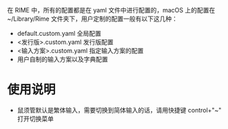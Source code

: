 在 RIME 中，所有的配置都是在 yaml 文件中进行配置的，macOS 上的配置在 ~/Library/Rime 文件夹下，用户定制的配置一般有以下这几种：

- default.custom.yaml 全局配置
- <发行版>.custom.yaml 发行版配置
- <输入方案>.custom.yaml 指定输入方案的配置
- 用户自制的输入方案以及字典配置

# 使用说明

- 鼠须管默认是繁体输入，需要切换到简体输入的话，请用快捷键 control+"~" 打开切换菜单
